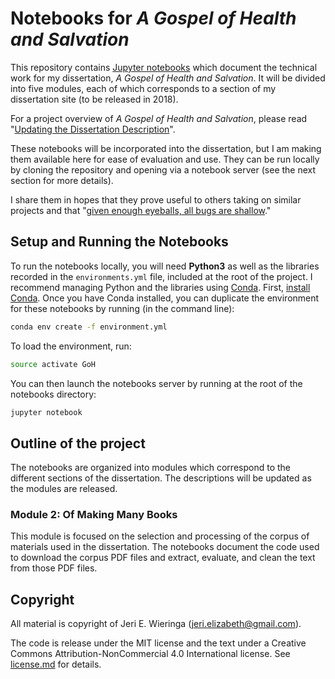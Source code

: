 # Notebooks for *A Gospel of Health and Salvation*

This repository contains [Jupyter notebooks](http://jupyter.org/) which document the technical work for my dissertation, *A Gospel of Health and Salvation*. It will be divided into five modules, each of which corresponds to a section of my dissertation site (to be released in 2018). 

For a project overview of *A Gospel of Health and Salvation*, please read "[Updating the Dissertation Description](http://jeriwieringa.com/2017/04/21/updated-dissertation-description/)".

These notebooks will be incorporated into the dissertation, but I am making them available here for ease of evaluation and use. They can be run locally by cloning the repository and opening via a notebook server (see the next section for more details). 

I share them in hopes that they prove useful to others taking on similar projects and that "[given enough eyeballs, all bugs are shallow](https://en.wikipedia.org/wiki/Linus%27s_Law)."


## Setup and Running the Notebooks

To run the notebooks locally, you will need **Python3** as well as the libraries recorded in the `environments.yml` file, included at the root of the project. I recommend managing Python and the libraries using [Conda](). First, [install Conda](http://conda.pydata.org/docs/install/quick.html). Once you have Conda installed, you can duplicate the environment for these notebooks by running (in the command line):

```bash
conda env create -f environment.yml
```

To load the environment, run:

```bash
source activate GoH
```

You can then launch the notebooks server by running at the root of the notebooks directory:

```bash
jupyter notebook
```

## Outline of the project

The notebooks are organized into modules which correspond to the different sections of the dissertation. The descriptions will be updated as the modules are released.

### Module 2: Of Making Many Books
This module is focused on the selection and processing of the corpus of materials used in the dissertation. The notebooks document the code used to download the corpus PDF files and extract, evaluate, and clean the text from those PDF files.

## Copyright
All material is copyright of Jeri E. Wieringa (jeri.elizabeth@gmail.com).

The code is release under the MIT license and the text under a Creative Commons Attribution-NonCommercial 4.0 International license. See [license.md](license.md) for details.



